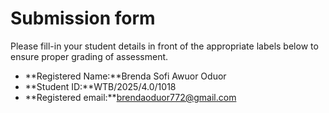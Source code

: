 # Submission form

Please fill-in your student details in front of the appropriate labels
below to ensure proper grading of assessment.

- **Registered Name:**Brenda Sofi Awuor Oduor
- **Student ID:**WTB/2025/4.0/1018
- **Registered email:**brendaoduor772@gmail.com
